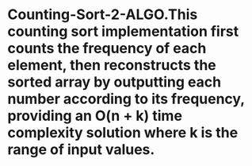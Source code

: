# Counting-Sort-2-ALGO.This counting sort implementation first counts the frequency of each element, then reconstructs the sorted array by outputting each number according to its frequency, providing an O(n + k) time complexity solution where k is the range of input values.

